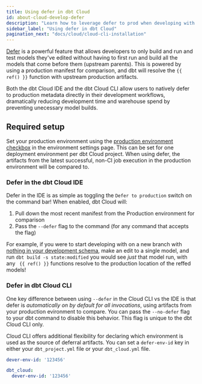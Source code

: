 ```yaml
---
title: Using defer in dbt Cloud
id: about-cloud-develop-defer
description: "Learn how to leverage defer to prod when developing with dbt Cloud."
sidebar_label: "Using defer in dbt Cloud"
pagination_next: "docs/cloud/cloud-cli-installation"
---
```



[Defer](/reference/node-selection/defer) is a powerful feature that allows developers to only build and run and test models they've edited without having to first run and build all the models that come before them (upstream parents). This is powered by using a production manifest for comparison, and dbt will resolve the `{{ ref() }}` function with upstream production artifacts.

Both the dbt Cloud IDE and the dbt Cloud CLI allow users to natively defer to production metadata directly in their development workflows, dramatically reducing development time and warehouse spend by preventing unecessary model builds. 

## Required setup

Set your production environment using the [production environment checkbox](/docs/deploy/deploy-environments#set-as-production-environment-beta) in the environment settings page. This can be set for one deployment environment per dbt Cloud project. When using defer, the artifacts from the latest successful, non-CI job execution in the production environment will be compared to.

### Defer in the dbt Cloud IDE

Defer in the IDE is as simple as toggling the `Defer to production` switch on the command bar! When enabled, dbt Cloud will:

1. Pull down the most recent manifest from the Production environment for comparison
2. Pass the `--defer` flag to the command (for any command that accepts the flag)

For example, if you were to start developing with on a new branch with [nothing in your development schema](/reference/node-selection/defer#usage), make an edit to a single model, and run `dbt build -s state:modified` you would see *just* that model run, with any ` {{ ref() }}` functions resolve to the production location of the reffed models!

### Defer in dbt Cloud CLI

One key difference between using `--defer` in the Cloud CLI vs the IDE is that defer is *automatically on by default for all invocations*, using artifacts from your production evironment to compare. You can pass the `--no-defer` flag to your dbt command to disable this behavior. This flag is unique to the dbt Cloud CLI only.

Cloud CLI offers additional flexibility for declaring which environment is used as the source of deferral artifacts. You can set a `defer-env-id` key in either your `dbt_project.yml` file or your `dbt_cloud.yml` file.

<File name="dbt_cloud.yml">

  ```yml
dever-env-id: '123456'
```

</File>


<File name="dbt_project.yml"> 

```yml
dbt_cloud:
  dever-env-id: '123456'
```

</File>
